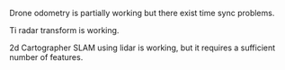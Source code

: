 Drone odometry is partially working but there exist time sync problems.

Ti radar transform is working.

2d Cartographer SLAM using lidar is working, but it requires a sufficient number of features.
